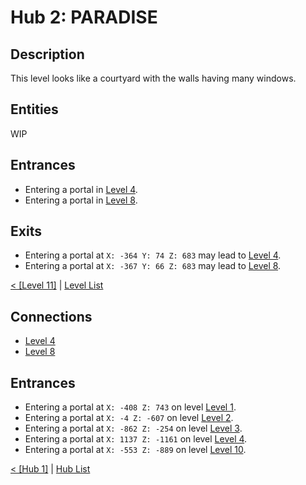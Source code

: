 # Hub 2: PARADISE

## Description
This level looks like a courtyard with the walls having many windows.

## Entities
WIP

## Entrances
* Entering a portal in <a href="./Level_4.md">Level 4</a>.
* Entering a portal in <a href="./Level_8.md">Level 8</a>.

## Exits
* Entering a portal at `X: -364 Y: 74 Z: 683` may lead to <a href="./Level_4.md">Level 4</a>.
* Entering a portal at `X: -367 Y: 66 Z: 683` may lead to <a href="./Level_8.md">Level 8</a>.


<a href="./Level_11.md">< [Level 11]</a> | <a href="./Levels.md">Level List</a>

## Connections
* <a href="../levels/Level_4.md">Level 4</a>
* <a href="../levels/Level_8.md">Level 8</a>

## Entrances
* Entering a portal at `X: -408 Z: 743` on level <a href="../Level_1.md">Level 1</a>.
* Entering a portal at `X: -4 Z: -607` on level <a href="../Level_2.md">Level 2</a>.
* Entering a portal at `X: -862 Z: -254` on level <a href="../Level_3.md">Level 3</a>.
* Entering a portal at `X: 1137 Z: -1161` on level <a href="../Level_4.md">Level 4</a>.
* Entering a portal at `X: -553 Z: -889` on level <a href="../Level_10.md">Level 10</a>.

<a href="./Hub_1.md">< [Hub 1]</a> | <a href="./Hubs.md">Hub List</a>
